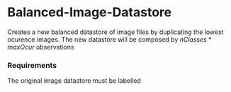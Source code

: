 # Balanced-Image-Datastore
Creates a new balanced datastore of image files by duplicating the lowest ocurence images. The new datastore will be composed by *nClasses* \* *maxOcur* observations

### Requirements
The original image datastore must be labelled
